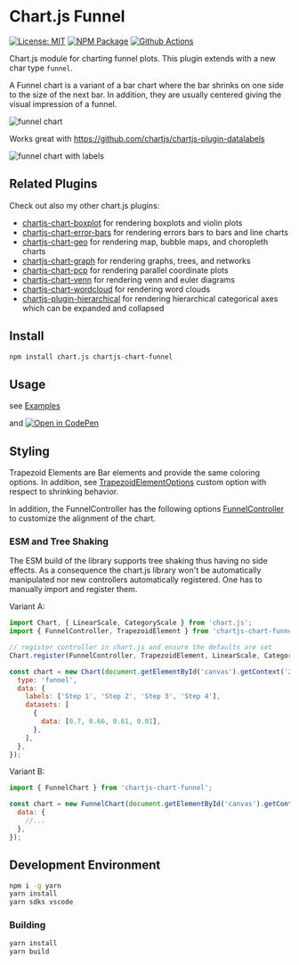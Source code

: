 # Chart.js Funnel

[![License: MIT][mit-image]][mit-url] [![NPM Package][npm-image]][npm-url] [![Github Actions][github-actions-image]][github-actions-url]

Chart.js module for charting funnel plots. This plugin extends with a new char type `funnel`.

A Funnel chart is a variant of a bar chart where the bar shrinks on one side to the size of the next bar. In addition, they are usually centered giving the visual impression of a funnel.

![funnel chart](https://user-images.githubusercontent.com/4129778/212717664-b3c63b7f-022b-4a39-953c-9d6e45265f7c.png)

Works great with https://github.com/chartjs/chartjs-plugin-datalabels

![funnel chart with labels](https://user-images.githubusercontent.com/4129778/212717832-5932802e-01d2-4da4-82eb-c4f9d3d1eebe.png)

## Related Plugins

Check out also my other chart.js plugins:

- [chartjs-chart-boxplot](https://github.com/sgratzl/chartjs-chart-boxplot) for rendering boxplots and violin plots
- [chartjs-chart-error-bars](https://github.com/sgratzl/chartjs-chart-error-bars) for rendering errors bars to bars and line charts
- [chartjs-chart-geo](https://github.com/sgratzl/chartjs-chart-geo) for rendering map, bubble maps, and choropleth charts
- [chartjs-chart-graph](https://github.com/sgratzl/chartjs-chart-graph) for rendering graphs, trees, and networks
- [chartjs-chart-pcp](https://github.com/sgratzl/chartjs-chart-pcp) for rendering parallel coordinate plots
- [chartjs-chart-venn](https://github.com/sgratzl/chartjs-chart-venn) for rendering venn and euler diagrams
- [chartjs-chart-wordcloud](https://github.com/sgratzl/chartjs-chart-wordcloud) for rendering word clouds
- [chartjs-plugin-hierarchical](https://github.com/sgratzl/chartjs-plugin-hierarchical) for rendering hierarchical categorical axes which can be expanded and collapsed

## Install

```bash
npm install chart.js chartjs-chart-funnel
```

## Usage

see [Examples](https://www.sgratzl.com/chartjs-chart-funnel/examples/)

and [![Open in CodePen][codepen]](https://codepen.io/sgratzl/pen/eYjEXQW)

## Styling

Trapezoid Elements are Bar elements and provide the same coloring options. In addition, see [TrapezoidElementOptions](https://github.com/sgratzl/chartjs-chart-funnel/blob/main/src/elements/TrapezoidElement.tjs#L11-L27) custom option with respect to shrinking behavior.

In addition, the FunnelController has the following options [FunnelController](https://github.com/sgratzl/chartjs-chart-funnel/blob/main/src/controllers/FunnelController.tjs#L24-L30) to customize the alignment of the chart.

### ESM and Tree Shaking

The ESM build of the library supports tree shaking thus having no side effects. As a consequence the chart.js library won't be automatically manipulated nor new controllers automatically registered. One has to manually import and register them.

Variant A:

```js
import Chart, { LinearScale, CategoryScale } from 'chart.js';
import { FunnelController, TrapezoidElement } from 'chartjs-chart-funnel';

// register controller in chart.js and ensure the defaults are set
Chart.register(FunnelController, TrapezoidElement, LinearScale, CategoryScale);

const chart = new Chart(document.getElementById('canvas').getContext('2d'), {
  type: 'funnel',
  data: {
    labels: ['Step 1', 'Step 2', 'Step 3', 'Step 4'],
    datasets: [
      {
        data: [0.7, 0.66, 0.61, 0.01],
      },
    ],
  },
});
```

Variant B:

```js
import { FunnelChart } from 'chartjs-chart-funnel';

const chart = new FunnelChart(document.getElementById('canvas').getContext('2d'), {
  data: {
    //...
  },
});
```

## Development Environment

```sh
npm i -g yarn
yarn install
yarn sdks vscode
```

### Building

```sh
yarn install
yarn build
```

[mit-image]: https://img.shields.io/badge/License-MIT-yellow.svg
[mit-url]: https://opensource.org/licenses/MIT
[npm-image]: https://badge.fury.io/js/chartjs-chart-funnel.svg
[npm-url]: https://npmjs.org/package/chartjs-chart-funnel
[github-actions-image]: https://github.com/sgratzl/chartjs-chart-funnel/workflows/ci/badge.svg
[github-actions-url]: https://github.com/sgratzl/chartjs-chart-funnel/actions
[codepen]: https://img.shields.io/badge/CodePen-open-blue?logo=codepen
